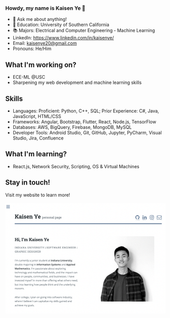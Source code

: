 ### Howdy, my name is Kaisen Ye 👋


- 💬 Ask me about anything! 
- 🏫 Education: University of Southern California
- 📚 Majors: Electrical and Computer Engineering - Machine Learning
- LinkedIn: https://www.linkedin.com/in/kaisenye/
- Email: kaisenye20@gmail.com
- Pronouns: He/Him
 
## What I'm working on?
- ECE-ML @USC
- Sharpening my web development and machine learning skills

## Skills
- Languages: Proficient: Python, C++, SQL; Prior Experience: C#, Java, JavaScript, HTML/CSS
- Frameworks: Angular, Bootstrap, Flutter, React, Node.js, TensorFlow
- Databases: AWS, BigQuery, Firebase, MongoDB, MySQL
- Developer Tools: Android Studio, Git, GitHub, Jupyter, PyCharm, Visual Studio, Jira, Confluence

## What I'm learning?
- React.js, Network Security, Scripting, OS & Virtual Machines

## Stay in touch!
Visit my website to learn more! <br />
<br />
[<img alt="alt_text" width="700px" target="blank" src="webPage,jpg.png" />](https://kaisenye.github.io/)
